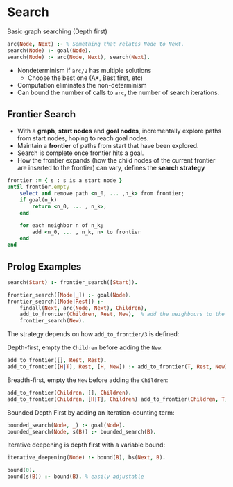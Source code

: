 # Search
Basic graph searching (Depth first)
```prolog
arc(Node, Next) :- % Something that relates Node to Next.
search(Node) :- goal(Node).
search(Node) :- arc(Node, Next), search(Next).
```
* Nondeterminism if `arc/2` has multiple solutions
    * Choose the best one (A*, Best first, etc)
* Computation eliminates the non-determinism
* Can bound the number of calls to `arc`, the number of search iterations.

## Frontier Search
* With a **graph**, **start nodes** and **goal nodes**, incrementally explore paths from start nodes, hoping to reach goal nodes.
* Maintain a **frontier** of paths from start that have been explored.
* Search is complete once frontier hits a goal.
* How the frontier expands (how the child nodes of the current frontier are inserted to the frontier) can vary, defines the **search strategy**


```ruby
frontier := { s : s is a start node }
until frontier.empty
    select and remove path <n_0, ... ,n_k> from frontier;
    if goal(n_k)
        return <n_0, ... , n_k>;
    end

    for each neighbor n of n_k;
        add <n_0, ... , n_k, n> to frontier
    end
end
```
## Prolog Examples

```prolog
search(Start) :- frontier_search([Start]).

frontier_search([Node|_]) :- goal(Node).
frontier_search([Node|Rest]) :-
    findall(Next, arc(Node, Next), Children),
    add_to_frontier(Children, Rest, New),  % add the neighbours to the frontier
    frontier_search(New).
```

The strategy depends on how `add_to_frontier/3` is defined:

Depth-first, empty the `Children` before adding the `New`:
```prolog
add_to_frontier([], Rest, Rest).
add_to_frontier([H|T], Rest, [H, New]) :- add_to_frontier(T, Rest, New)
```

Breadth-first, empty the `New` before adding the `Children`:
```prolog
add_to_frontier(Children, [], Children).
add_to_frontier(Children, [H|T], Children) add_to_frontier(Children, T, New). 
```

Bounded Depth First by adding an iteration-counting term:
```prolog
bounded_search(Node, _) :- goal(Node).
bounded_search(Node, s(B)) :- bounded_search(B).
```

Iterative deepening is depth first with a variable bound:
```prolog
iterative_deepening(Node) :- bound(B), bs(Next, B).

bound(0).
bound(s(B)) :- bound(B). % easily adjustable
```
